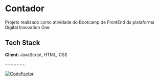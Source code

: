 # Contador

Projeto realizado como atividade do Bootcamp de FrontEnd da plataforma Digital Innovation One

## Tech Stack

**Client:** JavaScript, HTML, CSS

=======

[![CodeFactor](https://www.codefactor.io/repository/github/fabifelicia/contador/badge)](https://www.codefactor.io/repository/github/fabifelicia/contador)


